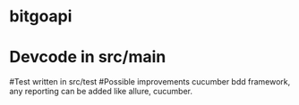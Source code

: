 # bitgoapi

# Devcode in src/main
#Test written in src/test
#Possible improvements cucumber bdd framework, any reporting can be added like allure, cucumber.